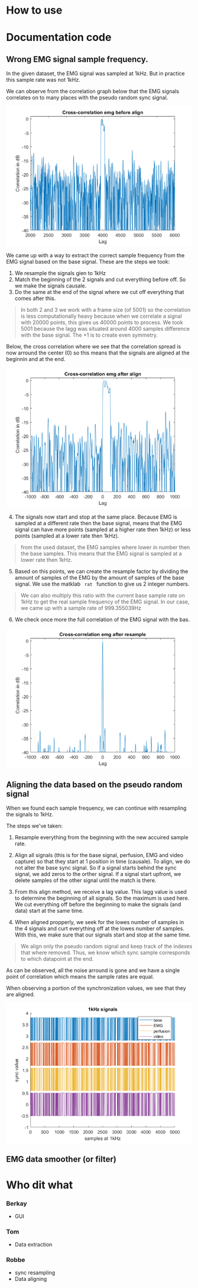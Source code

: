 
# How to use



# Documentation code
## Wrong EMG signal sample frequency.
In the given dataset, the EMG signal was sampled at 1kHz. But in practice this sample rate was not 1kHz.

We can observe from the correlation graph below that the EMG signals correlates on to many places with the pseudo random sync signal.

![EMG correlation with base signal before the aligning by correlation](DOCS/assets/EMG_corr_base_before_align.png)

We came up with a way to extract the correct sample frequency from the EMG signal based on the base signal. These are the steps we took:
1. We resample the signals gien to 1kHz
2. Match the beginning of the 2 signals and cut everything before off. So we make the signals causale.
3. Do the same at the end of the signal where we cut off everything that comes after this.

> In both 2 and 3 we work with a frame size (of 5001) so the correlation is less computationally heavy because 
when we correlate a signal with 20000 points, this gives us 40000 points to process. We took 5001 because the lagg was situated around 4000 samples difference with the base signal. The +1 is to create even symmetry.

Below, the cross correlation where we see that the correlation spread is now arround the center (0) so this means that the signals are aligned at the beginnin and at the end.

![EMG correlation with base signal after the aligning by correlation](DOCS/assets/EMG_corr_base_after_align.png)

4. The signals now start and stop at the same place. Because EMG is sampled at a different rate then the base signal, 
means that the EMG signal can have more points (sampled at a higher rate then 1kHz) or less points (sampled at a lower rate then 1kHz).

> from the used dataset, the EMG samples where lower in number then the base samples. This means that the EMG signal is sampled at a lower rate then 1kHz.

5. Based on this points, we can create the resample factor by dividing the amount of samples of the EMG by the amount of samples of the base signal.
We use the matklab <code> rat </code> function to give us 2 integer numbers. 

> We can also multiply this ratio with the current base sample rate on 1kHz to get the real 
sample frequency of the EMG signal. In our case, we came up with a sample rate of 999.355039Hz

6. We check once more the full correlation of the EMG signal with the bas.

![EMG correlation with base signal after resampling with correct sample rate](DOCS/assets/EMG_corr_base_after_resample.png)

## Aligning the data based on the pseudo random signal

When we found each sample frequency, we can continue with resampling the signals to 1kHz.

The steps we've taken:

1. Resample everything from the beginning with the new accuired sample rate.

2. Align all signals (this is for the base signal, perfusion, EMG and video capture) so that they start at 1 position in time (causale). To align, we do not alter the base sync signal. So if a signal starts behind the sync signal, we add zeros to the orther signal. If a signal start upfront, we delete samples of the other signal until the match is there.

3. From this align method, we receive a lag value. This lagg value is used to determine the beginning of all signals. So the maximum is used here. We cut everything off before the beginning to make the signals (and data) start at the same time.

4. When aligned propperly, we seek for the lowes number of samples in the 4 signals and curt everything off at the lowes number of samples. With this, we make sure that our signals start and stop at the same time.

> We align only the pseudo random signal and keep track of the indexes that where removed. Thus, we know which sync sample corresponds to which datapoint at the end.

As can be observed, all the noise arround is gone and we have a single point of correlation which means the sample rates are equal.

When observing a portion of the synchronization values, we see that they are aligned.

![portion of synchronized signals](DOCS/assets/sync_signals_after_resample.png)

## EMG data smoother (or filter)

# Who dit what
### Berkay
- GUI
### Tom
- Data extraction
### Robbe
- sync resampling
- Data aligning